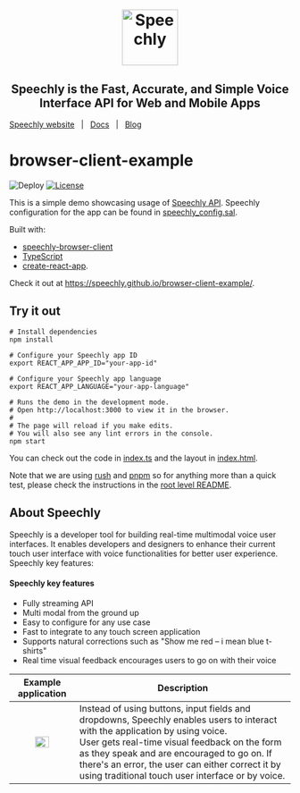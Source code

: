 <h1 align="center">
<a href="https://www.speechly.com/"><img src="https://www.speechly.com/images/logo.png" height="100" alt="Speechly"></a>
</h1>
<h2 align="center">
Speechly is the Fast, Accurate, and Simple Voice Interface API for Web and Mobile Apps
</h2>

[Speechly website](https://www.speechly.com/?utm_source=github&utm_medium=browser-clien-examplet&utm_campaign=header)&nbsp;&nbsp;&nbsp;|&nbsp;&nbsp;&nbsp;[Docs](https://www.speechly.com/docs/?utm_source=github&utm_medium=browser-client-example&utm_campaign=header)&nbsp;&nbsp;&nbsp;|&nbsp;&nbsp;&nbsp;[Blog](https://www.speechly.com/blog/?utm_source=github&utm_medium=browser-client-example&utm_campaign=header)

# browser-client-example

![Deploy](https://github.com/speechly/browser-client-example/workflows/Deploy/badge.svg?branch=master)
[![License](http://img.shields.io/:license-mit-blue.svg)](LICENSE)

This is a simple demo showcasing usage of [Speechly API](https://www.speechly.com/?utm_source=github&utm_medium=browser-client-example&utm_campaign=header). Speechly configuration for the app can be found in [speechly_config.sal](speechly_config.sal).

Built with:

- [speechly-browser-client](https://github.com/speechly/browser-client)
- [TypeScript](https://www.typescriptlang.org)
- [create-react-app](https://github.com/facebook/create-react-app).

Check it out at https://speechly.github.io/browser-client-example/.

## Try it out

```shell
# Install dependencies
npm install

# Configure your Speechly app ID
export REACT_APP_APP_ID="your-app-id"

# Configure your Speechly app language
export REACT_APP_LANGUAGE="your-app-language"

# Runs the demo in the development mode.
# Open http://localhost:3000 to view it in the browser.
#
# The page will reload if you make edits.
# You will also see any lint errors in the console.
npm start
```

You can check out the code in [index.ts](src/index.ts) and the layout in [index.html](public/index.html).

Note that we are using [rush](https://rush.js) and [pnpm](https://pnpm.io) so for anything more than a quick test,
please check the instructions in the [root level README](../../README.md#how-to-use-this-repository).

## About Speechly

Speechly is a developer tool for building real-time multimodal voice user interfaces. It enables developers and designers to enhance their current touch user interface with voice functionalities for better user experience. Speechly key features:

#### Speechly key features

- Fully streaming API
- Multi modal from the ground up
- Easy to configure for any use case
- Fast to integrate to any touch screen application
- Supports natural corrections such as "Show me red – i mean blue t-shirts"
- Real time visual feedback encourages users to go on with their voice

|                  Example application                  | Description                                                                                                                                                                                                                                                                                                                               |
| :---------------------------------------------------: | ----------------------------------------------------------------------------------------------------------------------------------------------------------------------------------------------------------------------------------------------------------------------------------------------------------------------------------------- |
| <img src="https://i.imgur.com/v9o1JHf.gif" width=50%> | Instead of using buttons, input fields and dropdowns, Speechly enables users to interact with the application by using voice. <br />User gets real-time visual feedback on the form as they speak and are encouraged to go on. If there's an error, the user can either correct it by using traditional touch user interface or by voice. |
